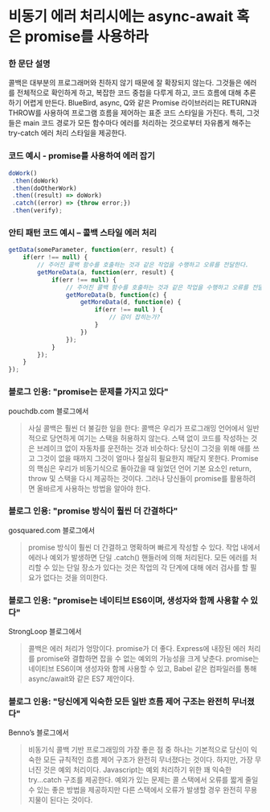 # 비동기 에러 처리시에는 async-await 혹은 promise를 사용하라

### 한 문단 설명

콜백은 대부분의 프로그래머와 친하지 않기 때문에 잘 확장되지 않는다. 그것들은 에러를 전체적으로 확인하게 하고, 복잡한 코드 중첩을 다루게 하고, 코드 흐름에 대해 추론하기 어렵게 만든다. BlueBird, async, Q와 같은 Promise 라이브러리는 RETURN과 THROW를 사용하여 프로그램 흐름을 제어하는 표준 코드 스타일을 가진다. 특히, 그것들은 main 코드 경로가 모든 함수마다 에러를 처리하는 것으로부터 자유롭게 해주는   try-catch 에러 처리 스타일을 제공한다. 

### 코드 예시 - promise를 사용하여 에러 잡기

```javascript
doWork()
 .then(doWork)
 .then(doOtherWork)
 .then((result) => doWork)
 .catch((error) => {throw error;})
 .then(verify);
```

### 안티 패턴 코드 예시 – 콜백 스타일 에러 처리

```javascript
getData(someParameter, function(err, result) {
    if(err !== null) {
        // 주어진 콜백 함수를 호출하는 것과 같은 작업을 수행하고 오류를 전달한다.
        getMoreData(a, function(err, result) {
            if(err !== null) {
                // 주어진 콜백 함수를 호출하는 것과 같은 작업을 수행하고 오류를 전달한다.
                getMoreData(b, function(c) {
                    getMoreData(d, function(e) {
                        if(err !== null ) {
                            // 감이 잡히는가?
                        }
                    })
                });
            }
        });
    }
});
```

### 블로그 인용: "promise는 문제를 가지고 있다"

 pouchdb.com 블로그에서
 
 > 사실 콜백은 훨씬 더 불길한 일을 한다: 콜백은 우리가 프로그래밍 언어에서 일반적으로 당연하게 여기는 스택을 허용하지 않는다. 스택 없이 코드를 작성하는 것은 브레이크 없이 자동차를 운전하는 것과 비슷하다: 당신이 그것을 위해 애를 쓰고 그것이 없을 때까지 그것이 얼마나 절실히 필요한지 깨닫지 못한다. Promise의 핵심은 우리가 비동기식으로 돌아갔을 때 잃었던 언어 기본 요소인 return, throw 및 스택을 다시 제공하는 것이다. 그러나 당신들이 promise를 활용하려면 올바르게 사용하는 방법을 알아야 한다.

### 블로그 인용: "promise 방식이 훨씬 더 간결하다"

 gosquared.com 블로그에서

 > promise 방식이 훨씬 더 간결하고 명확하며 빠르게 작성할 수 있다. 작업 내에서 에러나 예외가 발생하면 단일 .catch() 핸들러에 의해 처리된다. 모든 에러를 처리할 수 있는 단일 장소가 있다는 것은 작업의 각 단계에 대해 에러 검사를 할 필요가 없다는 것을 의미한다.

### 블로그 인용: "promise는 네이티브 ES6이며, 생성자와 함께 사용할 수 있다"

 StrongLoop 블로그에서

 > 콜백은 에러 처리가 엉망이다. promise가 더 좋다. Express에 내장된 에러 처리를 promise와 결합하면 잡을 수 없는 예외의 가능성을 크게 낮춘다. promise는 네이티브 ES6이며 생성자와 함께 사용할 수 있고, Babel 같은 컴파일러를 통해 async/await와 같은 ES7 제안이다. 

### 블로그 인용: "당신에게 익숙한 모든 일반 흐름 제어 구조는 완전히 무너졌다"

Benno’s 블로그에서
 
 > 비동기식 콜백 기반 프로그래밍의 가장 좋은 점 중 하나는 기본적으로 당신이 익숙한 모든 규칙적인 흐름 제어 구조가 완전히 무너졌다는 것이다. 하지만, 가장 무너진 것은 예외 처리이다. Javascript는 예외 처리하기 위한 꽤 익숙한 try...catch 구조를 제공한다. 예외가 있는 문제는 콜 스택에서 오류를 짧게 줄일 수 있는 좋은 방법을 제공하지만 다른 스택에서 오류가 발생할 경우 완전히 무용지물이 된다는 것이다.

